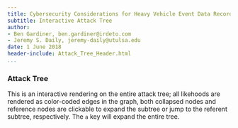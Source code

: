 ```yaml
---
title: Cybersecurity Considerations for Heavy Vehicle Event Data Recorders
subtitle: Interactive Attack Tree
author:
- Ben Gardiner, ben.gardiner@irdeto.com
- Jeremy S. Daily, jeremy-daily@utulsa.edu
date: 1 June 2018
header-include: Attack_Tree_Header.html
...
```


### Attack Tree

This is an interactive rendering on the entire attack tree; all likehoods are rendered as color-coded edges in the graph, both collapsed nodes and reference nodes are clickable to expand the subtree or jump to the referent subtree, respectively. The `a` key will expand the entire tree.
